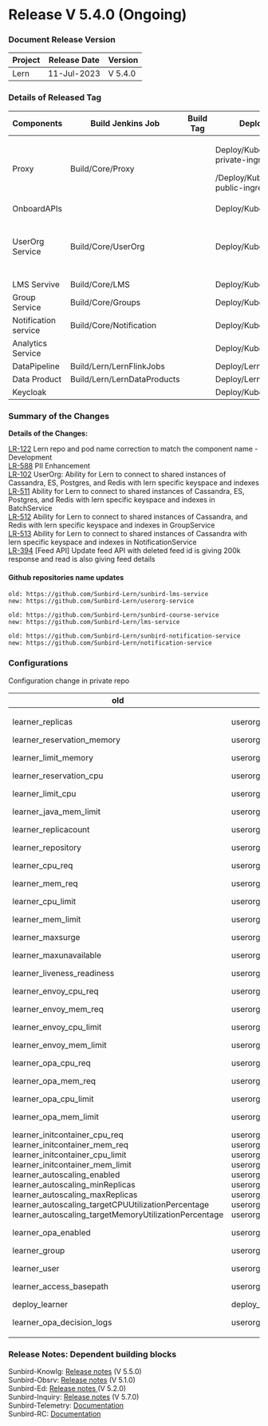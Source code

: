 # Release V 5.4.0 (Ongoing)

### Document Release Version <a href="#document-release-version" id="document-release-version"></a>

| Project | Release Date | Version |
| ------- | ------------ | ------- |
| Lern    | 11-Jul-2023  | V 5.4.0 |

### Details of Released Tag

<table data-full-width="false"><thead><tr><th width="166">Components</th><th width="167">Build Jenkins Job</th><th width="140">Build Tag</th><th width="192">Deploy Jenkins Job</th><th width="137">Deploy Tag</th><th width="197">Comment</th></tr></thead><tbody><tr><td>Proxy</td><td>Build/Core/Proxy</td><td></td><td><p>Deploy/Kubernetes/nginx-private-ingress</p><p></p><p>/Deploy/Kubernetes/nginx-public-ingress</p></td><td></td><td></td></tr><tr><td>OnboardAPIs</td><td></td><td></td><td>Deploy/Kubernetes/OnboardAPIs</td><td></td><td></td></tr><tr><td>UserOrg Service</td><td>Build/Core/UserOrg</td><td></td><td>Deploy/Kubernetes/UserOrg</td><td></td><td>Learner service is renamed as UserOrg now.</td></tr><tr><td>LMS Servive</td><td>Build/Core/LMS</td><td></td><td>Deploy/Kubernetes/LMS</td><td></td><td></td></tr><tr><td>Group Service</td><td>Build/Core/Groups</td><td></td><td>Deploy/Kubernetes/Groups</td><td></td><td></td></tr><tr><td>Notification service</td><td>Build/Core/Notification</td><td></td><td>Deploy/Kubernetes/Notification</td><td></td><td></td></tr><tr><td>Analytics Service</td><td></td><td></td><td>Deploy/Kubernetes/Analytics</td><td></td><td></td></tr><tr><td>DataPipeline</td><td>Build/Lern/LernFlinkJobs</td><td></td><td>Deploy/Lern/LernFlinkJobs</td><td></td><td></td></tr><tr><td>Data Product</td><td>Build/Lern/LernDataProducts</td><td></td><td>Deploy/Lern/LernDataProducts</td><td></td><td></td></tr><tr><td>Keycloak</td><td></td><td></td><td>Deploy/Kubernetes/Keycloak</td><td></td><td></td></tr></tbody></table>

### **Summary of the Changes** <a href="#1.-summary-of-the-changes" id="1.-summary-of-the-changes"></a>

**Details of the Changes:**

[LR-122](https://project-sunbird.atlassian.net/browse/LR-122) Lern repo and pod name correction to match the component name - Development\
[LR-588](https://project-sunbird.atlassian.net/browse/LR-588) PII Enhancement\
[LR-102](https://project-sunbird.atlassian.net/browse/LR-102) UserOrg: Ability for Lern to connect to shared instances of Cassandra, ES, Postgres, and Redis with lern specific keyspace and indexes\
[LR-511](https://project-sunbird.atlassian.net/browse/LR-511) Ability for Lern to connect to shared instances of Cassandra, ES, Postgres, and Redis with lern specific keyspace and indexes in BatchService \
[LR-512](https://project-sunbird.atlassian.net/browse/LR-512) Ability for Lern to connect to shared instances of Cassandra, and Redis with lern specific keyspace and indexes in GroupService \
[LR-513](https://project-sunbird.atlassian.net/browse/LR-513) Ability for Lern to connect to shared instances of Cassandra with lern specific keyspace and indexes in NotificationService \
[LR-394](https://project-sunbird.atlassian.net/browse/LR-394) \[Feed API] Update feed API with deleted feed id is giving 200k response and read is also giving feed details

#### Github repositories name updates&#x20;

```
old: https://github.com/Sunbird-Lern/sunbird-lms-service 
new: https://github.com/Sunbird-Lern/userorg-service

old: https://github.com/Sunbird-Lern/sunbird-course-service 
new: https://github.com/Sunbird-Lern/lms-service

old: https://github.com/Sunbird-Lern/sunbird-notification-service 
new: https://github.com/Sunbird-Lern/notification-service
```

### Configurations

Configuration change in private repo

<table><thead><tr><th width="472">old</th><th width="483">new</th></tr></thead><tbody><tr><td><p>learner_replicas </p><p>learner_reservation_memory </p><p>learner_limit_memory </p><p>learner_reservation_cpu</p><p>learner_limit_cpu </p><p>learner_java_mem_limit</p><p>learner_replicacount </p><p>learner_repository </p><p>learner_cpu_req </p><p>learner_mem_req </p><p>learner_cpu_limit </p><p>learner_mem_limit </p><p>learner_maxsurge </p><p>learner_maxunavailable </p><p>learner_liveness_readiness </p><p>learner_envoy_cpu_req </p><p>learner_envoy_mem_req </p><p>learner_envoy_cpu_limit </p><p>learner_envoy_mem_limit </p><p>learner_opa_cpu_req </p><p>learner_opa_mem_req </p><p>learner_opa_cpu_limit </p><p>learner_opa_mem_limit </p><p>learner_initcontainer_cpu_req learner_initcontainer_mem_req learner_initcontainer_cpu_limit learner_initcontainer_mem_limit learner_autoscaling_enabled learner_autoscaling_minReplicas learner_autoscaling_maxReplicas learner_autoscaling_targetCPUUtilizationPercentage learner_autoscaling_targetMemoryUtilizationPercentage</p><p>learner_opa_enabled</p><p>learner_group </p><p>learner_user</p><p>learner_access_basepath</p><p>deploy_learner</p><p>learner_opa_decision_logs</p></td><td><p>userorg_replicas</p><p>userorg_reservation_memory </p><p>userorg_limit_memory </p><p>userorg_reservation_cpu</p><p> userorg_limit_cpu </p><p>userorg_java_mem_limit</p><p>userorg_replicacount </p><p>userorg_repository </p><p>userorg_cpu_req </p><p>userorg_mem_req </p><p>userorg_cpu_limit </p><p>userorg_mem_limit </p><p>userorg_maxsurge </p><p>userorg_maxunavailable </p><p>userorg_liveness_readiness </p><p>userorg_envoy_cpu_req </p><p>userorg_envoy_mem_req </p><p>userorg_envoy_cpu_limit </p><p>userorg_envoy_mem_limit </p><p>userorg_opa_cpu_req </p><p>userorg_opa_mem_req </p><p>userorg_opa_cpu_limit </p><p>userorg_opa_mem_limit </p><p>userorg_initcontainer_cpu_req userorg_initcontainer_mem_req userorg_initcontainer_cpu_limit userorg_initcontainer_mem_limit userorg_autoscaling_enabled userorg_autoscaling_minReplicas userorg_autoscaling_maxReplicas userorg_autoscaling_targetCPUUtilizationPercentage userorg_autoscaling_targetMemoryUtilizationPercentage</p><p>userorg_opa_enabled</p><p>userorg_group </p><p>userorg_user</p><p>userorg_access_basepath</p><p>deploy_user_org</p><p>userorg_opa_decision_logs</p></td></tr></tbody></table>

### Release Notes: Dependent building blocks

Sunbird-Knowlg: [Release notes](https://knowlg.sunbird.org/use/release-notes/release-5.5.0-latest) (V 5.5.0)\
Sunbird-Obsrv: [Release notes](https://knowlg.sunbird.org/use/release-notes/release-5.5.0-latest) (V 5.1.0)\
Sunbird-Ed: [Release notes ](https://ed.sunbird.org/use/releases/release-notes/release-5.2.0)(V 5.2.0)\
Sunbird-Inquiry: [Release notes](https://inquiry.sunbird.org/use/release-notes/inquiry-release-v5.7.0) (V 5.7.0)\
Sunbird-Telemetry: [Documentation](https://telemetry.sunbird.org/)\
Sunbird-RC: [Documentation](https://docs.sunbirdrc.dev/learn/readme)

